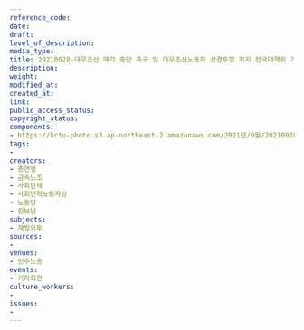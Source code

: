 ```yaml
---
reference_code: 
date: 
draft: 
level_of_description: 
media_type: 
title: 20210928-대우조선 매각 중단 촉구 및 대우조선노동자 상경투쟁 지지 전국대책위 기자회견
description: 
weight: 
modified_at: 
created_at: 
link: 
public_access_status: 
copyright_status: 
components:
- https://kctu-photo.s3.ap-northeast-2.amazonaws.com/2021년/9월/20210928-대우조선+매각+중단+촉구+및+대우조선노동자+상경투쟁+지지+전국대책위+기자회견/404196_62238_1130.jpg
tags:
- 
creators:
- 총연맹
- 금속노조
- 사회단체
- 사회변혁노동자당
- 노동당
- 진보당
subjects:
- 재벌외투
sources:
- 
venues:
- 민주노총
events:
- 기자회견
culture_workers:
- 
issues:
- 
---
```

